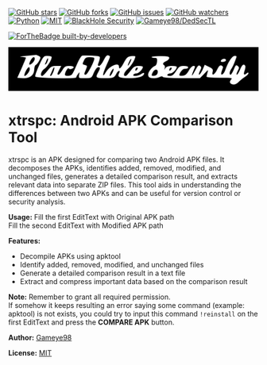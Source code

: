 [![GitHub stars](https://img.shields.io/github/stars/Gameye98/xtrspc.svg)](https://github.com/Gameye98/xtrspc/stargazers)
[![GitHub forks](https://img.shields.io/github/forks/Gameye98/xtrspc.svg)](https://github.com/Gameye98/xtrspc/network/members)
[![GitHub issues](https://img.shields.io/github/issues/Gameye98/xtrspc.svg)](https://github.com/Gameye98/xtrspc/issues)
[![GitHub watchers](https://img.shields.io/github/watchers/Gameye98/xtrspc.svg)](https://github.com/Gameye98/xtrspc/watchers)
[![Python](https://img.shields.io/badge/language-Java%203-blue.svg)](https://www.java.com/en/)
[![MIT](https://img.shields.io/badge/license-MIT-red.svg)](https://opensource.org/license/mit)
[![BlackHole Security](https://img.shields.io/badge/team-BlackHole%20Security-ocean.svg)](https://github.com/BlackHoleSecurity)
[![Gameye98/DedSecTL](https://img.shields.io/badge/author-Gameye98/DedSecTL-red.svg)](https://github.com/Gameye98)

[![ForTheBadge built-by-developers](http://ForTheBadge.com/images/badges/built-by-developers.svg)](https://github.com/Gameye98)  

[![BlackHole Security](.gitbhs.svg)](https://github.com/BlackHoleSecurity)

# xtrspc: Android APK Comparison Tool

xtrspc is an APK designed for comparing two Android APK files. It decomposes the APKs, identifies added, removed, modified, and unchanged files, generates a detailed comparison result, and extracts relevant data into separate ZIP files. This tool aids in understanding the differences between two APKs and can be useful for version control or security analysis.

**Usage:**
Fill the first EditText with Original APK path  
Fill the second EditText with Modified APK path  

**Features:**
- Decompile APKs using apktool  
- Identify added, removed, modified, and unchanged files  
- Generate a detailed comparison result in a text file  
- Extract and compress important data based on the comparison result  

**Note:**
Remember to grant all required permission.  
If somehow it keeps resulting an error saying some command (example: apktool) is not exists, you could try to input this command ```!reinstall``` on the first EditText and press the **COMPARE APK** button.  

**Author:**
[Gameye98](https://github.com/Gameye98)

**License:**
[MIT](https://github.com/Gameye98/xtrspc/blob/main/README.md)
